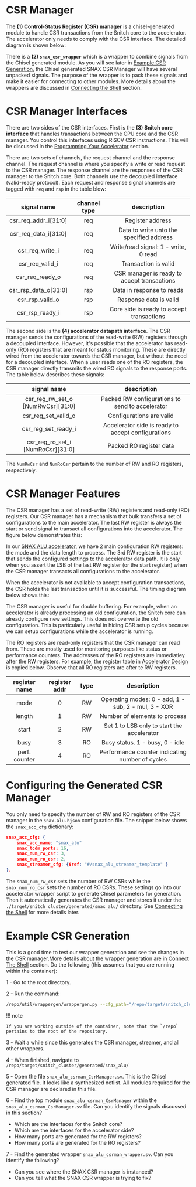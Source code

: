 # CSR Manager

The **(1) Control-Status Register (CSR) manager** is a chisel-generated module to handle CSR transactions from the Snitch core to the accelerator. The accelerator only needs to comply with the CSR interface. The detailed diagram is shown below:

There is a **(2) `snax_csr_wrapper`** which is a wrapper to combine signals from the Chisel generated module. As you will see later in [Example CSR Generation](#example-csr-generation), the Chisel generated SNAX CSR Manager will have several unpacked signals. The purpose of the wrapper is to pack these signals and make it easier for connecting to other modules. More details about the wrappers are discussed in [Connecting the Shell](./connect_shell.md) section.
# CSR Manager Interfaces

There are two sides of the CSR interfaces. First is the **(3) Snitch core interface** that handles transactions between the CPU core and the CSR manager. You control this interfaces using RISCV CSR instructions. This will be discussed in the [Programming Your Accelerator](./programming.md) section.

There are two sets of channels, the request channel and the response channel. The request channel is where you specify a write or read request to the CSR manager. The response channel are the responses of the CSR manager to the Snitch core. Both channels use the decoupled interface (valid-ready protocol). Each request and response signal channels are tagged with `req` and `rsp` in the table blow:

|  signal name         |  channel type  | description                                  |
| :------------------: | :------------: | :------------------------------------------: |
| csr_req_addr_i[31:0] | req            |  Register address                            |
| csr_req_data_i[31:0] | req            |  Data to write unto the specified address    |
| csr_req_write_i      | req            |  Write/read signal: 1 - write, 0 read        |
| csr_req_valid_i      | req            |  Transaction is valid                        |
| csr_req_ready_o      | req            |  CSR manager is ready to accept transactions |
| csr_rsp_data_o[31:0] | rsp            |  Data in response to reads                   |
| csr_rsp_valid_o      | rsp            |  Response data is valid                      |
| csr_rsp_ready_i      | rsp            |  Core side is ready to accept transactions   |


The second side is the **(4) accelerator datapath interface**. The CSR manager sends the configurations of the read-write (RW) registers through a decoupled interface. However, it's possible that the accelerator has read-only (RO) registers that are meant for status monitoring. These are directly wired from the accelerator towards the CSR manager, but without the need for a decoupled interface. When a user reads one of the RO registers, the CSR manager directly transmits the wired RO signals to the response ports. The table below describes these signals:

|  signal name                      | description                                         |
| :-------------------------------: | :-------------------------------------------------: |
| csr_reg_rw_set_o [NumRwCsr][31:0] |  Packed RW configurations to send to accelerator    |
| csr_reg_set_valid_o               |  Configurations are valid                           |
| csr_reg_set_ready_i               |  Accelerator side is ready to accept configurations |
| csr_reg_ro_set_i [NumRoCsr][31:0] |  Packed RO register data                            |

The `NumRwCsr` and `NumRoCsr` pertain to the number of RW and RO registers, respectively.

# CSR Manager Features

The CSR manager has a set of read-write (RW) registers and read-only (RO) registers. Our CSR manager has a mechanism that bulk transfers a set of configurations to the main accelerator. The last RW register is always the start or send signal to transact all configurations into the accelerator. The figure below demonstrates this:

In our [SNAX ALU accelerator](./accelerator_design.md), we have 2 main configuration RW registers: the mode and the data length to process. The 3rd RW register is the start that sends the configured settings to the accelerator data path. It is only when you assert the LSB of the last RW register (or the start register) when the CSR manager transacts all configurations to the accelerator.

When the accelerator is not available to accept configuration transactions, the CSR holds the last transaction until it is successful. The timing diagram below shows this:


The CSR manager is useful for double buffering. For example, when an accelerator is already processing an old configuration, the Snitch core can already configure new settings. This does not overwrite the old configuration. This is particularly useful in hiding CSR setup cycles because we can setup configurations while the accelerator is running.



The RO registers are read-only registers that the CSR manager can read from. These are mostly used for monitoring purposes like status or performance counters. The addresses of the RO registers are immediatley after the RW registers. For example, the register table in [Accelerator Design](./accelerator_design.md) is copied below. Observe that all RO registers are after te RW registers.


|  register name  |  register addr  |   type  |                   description                       |
| :-------------: | :-------------: | :-----: |:--------------------------------------------------: |
|    mode         |       0         |   RW    | Operating modes: 0 - add, 1 - sub, 2 - mul, 3 - XOR |
|    length       |       1         |   RW    | Number of elements to process                       |
|    start        |       2         |   RW    | Set 1 to LSB only to start the accelerator          |
|    busy         |       3         |   RO    | Busy status. 1 - busy, 0 - idle                     |
|  perf. counter  |       4         |   RO    | Performance counter indicating number of cycles     |



# Configuring the Generated CSR Manager

You only need to specify the number of RW and RO registers of the CSR manager in the `snax-alu.hjson` configuration file. The snippet below shows the `snax_acc_cfg` dictionary:

```json
snax_acc_cfg: {
    snax_acc_name: "snax_alu"
    snax_tcdm_ports: 16,
    snax_num_rw_csr: 3,
    snax_num_ro_csr: 2,
    snax_streamer_cfg: {$ref: "#/snax_alu_streamer_template" }
},
```

The `snax_num_rw_csr` sets the number of RW CSRs while the `snax_num_ro_csr` sets the number of RO CSRs. These settings go into our accelerator wrapper script to generate Chisel parameters for generation. Then it automatically generates the CSR manager and stores it under the `./target/snitch_cluster/generated/snax_alu/` directory. See [Connecting the Shell](./connect_shell.md) for more details later.

# Example CSR Generation

This is a good time to test our wrapper generation and see the changes in the CSR manager.More details about the wrapper generation are in [Connect The Shell](./connect_shell.md) section. Do the following (this assumes that you are running within the container):

1 - Go to the root directory.

2 - Run the command:

```bash
/repo/util/wrappergen/wrappergen.py --cfg_path="/repo/target/snitch_cluster/cfg/snax-alu.hjson" --tpl_path="/repo/hw/templates/" --chisel_path="/repo/hw/chisel/" --gen_path="/repo/target/snitch_cluster/generated/"
```

!!! note

    If you are working outside of the container, note that the `/repo` pertains to the root of the repository.

3 - Wait a while since this generates the CSR manager, streamer, and all other wrappers.

4 - When finished, navigate to `/repo/target/snitch_cluster/generated/snax_alu/`

5 - Open the file `snax_alu_csrman_CsrManager.sv`. This is the Chisel generated file. It looks like a synthesized netlist. All modules required for the CSR manager are declared in this file. 

6 - Find the top module `snax_alu_csrman_CsrManager` within the `snax_alu_csrman_CsrManager.sv` file. Can you identify the signals discussed in this section?

- Which are the interfaces for the Snitch core?
- Which are the interfaces for the accelerator side?
- How many ports are generated for the RW registers?
- How many ports are generated for the RO registers?

7 - Find the generated wrapper `snax_alu_csrman_wrapper.sv`. Can you identify the following?

 - Can you see where the SNAX CSR manager is instanced?
 - Can you tell what the SNAX CSR wrapper is trying to fix?
